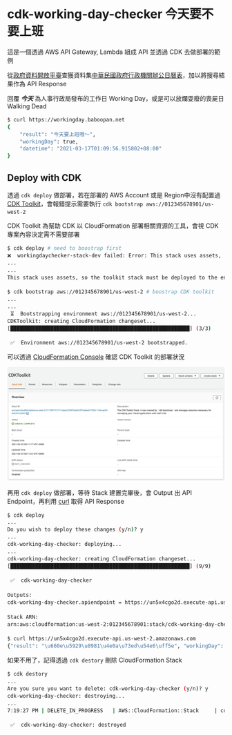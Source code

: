 # cdk-working-day-checker 今天要不要上班

這是一個透過 AWS API Gateway, Lambda 組成 API 並透過 CDK 去做部署的範例

從[政府資料開放平臺](https://data.gov.tw/)查獲資料集[中華民國政府行政機關辦公日曆表](https://data.gov.tw/dataset/14718)，加以將搜尋結果作為 API Response

回覆 ***今天*** 為人事行政局發布的工作日 Working Day，或是可以放爛耍廢的喪屍日 Walking Dead

```bash
$ curl https://workingday.baboopan.net
{
    "result": "今天要上班哦～", 
    "workingDay": true, 
    "datetime": "2021-03-17T01:09:56.915802+08:00"
}
```

## Deploy with CDK

透過 `cdk deploy` 做部署，若在部署的 AWS Account 或是 Region中沒有配置過 [CDK Toolkit](https://docs.aws.amazon.com/zh_tw/cdk/latest/guide/cli.html)，會報錯提示需要執行 `cdk bootstrap aws://012345678901/us-west-2`

CDK Toolkit 為幫助 CDK 以 CloudFormation 部署相關資源的工具，會視 CDK 專案內容決定需不需要部署

```bash
$ cdk deploy # need to boostrap first
❌  workingdaychecker-stack-dev failed: Error: This stack uses assets, so the toolkit stack must be deployed to the environment (Run "cdk bootstrap aws://012345678901/us-west-2")
...
...
This stack uses assets, so the toolkit stack must be deployed to the environment (Run "cdk bootstrap aws://012345678901/us-west-2")

$ cdk bootstrap aws://012345678901/us-west-2 # boostrap CDK toolkit
...
...
 ⏳  Bootstrapping environment aws://012345678901/us-west-2...
CDKToolkit: creating CloudFormation changeset...
[██████████████████████████████████████████████████████████] (3/3)

 ✅  Environment aws://012345678901/us-west-2 bootstrapped.
```

可以透過 [CloudFormation Console](https://console.aws.amazon.com/cloudformation/) 確認 CDK Toolkit 的部署狀況

![cdk-toolkit](./images/cdk-toolkit.jpg)

再用 `cdk deploy` 做部署，等待 Stack 建置完畢後，會 Output 出 API Endpoint，再利用 [curl](https://curl.se/) 取得 API Response

```bash
$ cdk deploy
...
Do you wish to deploy these changes (y/n)? y
...
cdk-working-day-checker: deploying...
...
cdk-working-day-checker: creating CloudFormation changeset...
[██████████████████████████████████████████████████████████] (9/9)

 ✅  cdk-working-day-checker

Outputs:
cdk-working-day-checker.apiendpoint = https://un5x4cgo2d.execute-api.us-west-2.amazonaws.com

Stack ARN:
arn:aws:cloudformation:us-west-2:012345678901:stack/cdk-working-day-checker/841a3420-752d-11eb-ae25-0afc95244fe9

$ curl https://un5x4cgo2d.execute-api.us-west-2.amazonaws.com
{"result": "\u660e\u5929\u8981\u4e0a\u73ed\u54e6\uff5e", "workingDay": true, "datetime": "2021-03-04T10:05:00.166838+08:00"}
```

如果不用了，記得透過 `cdk destory` 刪除 CloudFormation Stack

```bash
$ cdk destory
...
Are you sure you want to delete: cdk-working-day-checker (y/n)? y
cdk-working-day-checker: destroying...
...
7:19:27 PM | DELETE_IN_PROGRESS   | AWS::CloudFormation::Stack     | cdk-working-day-checker

 ✅  cdk-working-day-checker: destroyed
```
